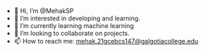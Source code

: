 - 👋 Hi, I’m @MehakSP
- 👀 I’m interested in developing and learning. 
- 🌱 I’m currently learning machine learning 
- 💞️ I’m looking to collaborate on projects.
- 📫 How to reach me: mehak.21gcebcs147@galgotiacollege.edu 

<!---
MehakSP/MehakSP is a ✨ special ✨ repository because its `README.md` (this file) appears on your GitHub profile.
You can click the Preview link to take a look at your changes.
--->
